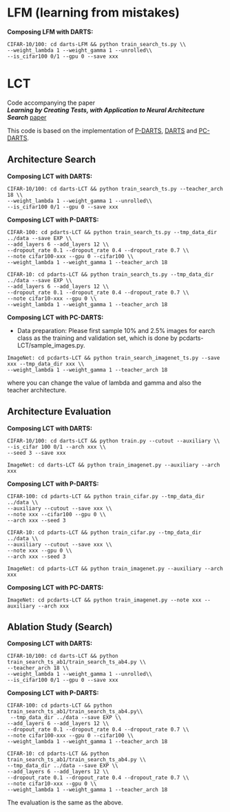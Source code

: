 # LFM (learning from mistakes)
**Composing LFM with DARTS:**

```
CIFAR-10/100: cd darts-LFM && python train_search_ts.py \\
--weight_lambda 1 --weight_gamma 1 --unrolled\\
--is_cifar100 0/1 --gpu 0 --save xxx
```


# LCT

Code accompanying the paper  
***Learning by Creating Tests, with Application to Neural Architecture Search*** [paper]()

This code is based on the implementation of [P-DARTS](https://github.com/chenxin061/pdarts), [DARTS](https://github.com/quark0/darts) and [PC-DARTS](https://github.com/yuhuixu1993/PC-DARTS).

## Architecture Search

<!-- **Search on NAS-Bench-201 Space: (3 datasets to choose from)**

* Data preparation: Please first download the 201 benchmark file and prepare the api follow [this repository](https://github.com/D-X-Y/NAS-Bench-201).

* ```cd 201-space && python train_search_progressive.py``` -->

**Composing LCT with DARTS:**

```
CIFAR-10/100: cd darts-LCT && python train_search_ts.py --teacher_arch 18 \\
--weight_lambda 1 --weight_gamma 1 --unrolled\\
--is_cifar100 0/1 --gpu 0 --save xxx
```

**Composing LCT with P-DARTS:**

```
CIFAR-100: cd pdarts-LCT && python train_search_ts.py --tmp_data_dir ../data --save EXP \\
--add_layers 6 --add_layers 12 \\
--dropout_rate 0.1 --dropout_rate 0.4 --dropout_rate 0.7 \\
--note cifar100-xxx --gpu 0 --cifar100 \\
--weight_lambda 1 --weight_gamma 1 --teacher_arch 18
```

```
CIFAR-10: cd pdarts-LCT && python train_search_ts.py --tmp_data_dir ../data --save EXP \\
--add_layers 6 --add_layers 12 \\
--dropout_rate 0.1 --dropout_rate 0.4 --dropout_rate 0.7 \\
--note cifar10-xxx --gpu 0 \\
--weight_lambda 1 --weight_gamma 1 --teacher_arch 18
```
<!-- * ```ImageNet: cd DARTS-space && python train_search_imagenet.py``` -->

**Composing LCT with PC-DARTS:**

* Data preparation: Please first sample 10% and 2.5% images for earch class as the training and validation set, which is done by pcdarts-LCT/sample_images.py.

```
ImageNet: cd pcdarts-LCT && python train_search_imagenet_ts.py --save xxx --tmp_data_dir xxx \\
--weight_lambda 1 --weight_gamma 1 --teacher_arch 18
```

where you can change the value of lambda and gamma and also the teacher architecture.

## Architecture Evaluation

**Composing LCT with DARTS:**

```
CIFAR-10/100: cd darts-LCT && python train.py --cutout --auxiliary \\
--is_cifar 100 0/1 --arch xxx \\
--seed 3 --save xxx
```

```
ImageNet: cd darts-LCT && python train_imagenet.py --auxiliary --arch xxx
```

**Composing LCT with P-DARTS:**

```
CIFAR-100: cd pdarts-LCT && python train_cifar.py --tmp_data_dir ../data \\
--auxiliary --cutout --save xxx \\
--note xxx --cifar100 --gpu 0 \\
--arch xxx --seed 3
```

```
CIFAR-10: cd pdarts-LCT && python train_cifar.py --tmp_data_dir ../data \\
--auxiliary --cutout --save xxx \\
--note xxx --gpu 0 \\
--arch xxx --seed 3
```

```
ImageNet: cd pdarts-LCT && python train_imagenet.py --auxiliary --arch xxx
```

**Composing LCT with PC-DARTS:**

```
ImageNet: cd pcdarts-LCT && python train_imagenet.py --note xxx --auxiliary --arch xxx
```


## Ablation Study (Search)

**Composing LCT with DARTS:**

```
CIFAR-10/100: cd darts-LCT && python train_search_ts_ab1/train_search_ts_ab4.py \\
--teacher_arch 18 \\
--weight_lambda 1 --weight_gamma 1 --unrolled\\
--is_cifar100 0/1 --gpu 0 --save xxx
```

**Composing LCT with P-DARTS:**

```
CIFAR-100: cd pdarts-LCT && python train_search_ts_ab1/train_search_ts_ab4.py\\
 --tmp_data_dir ../data --save EXP \\
--add_layers 6 --add_layers 12 \\
--dropout_rate 0.1 --dropout_rate 0.4 --dropout_rate 0.7 \\
--note cifar100-xxx --gpu 0 --cifar100 \\
--weight_lambda 1 --weight_gamma 1 --teacher_arch 18
```

```
CIFAR-10: cd pdarts-LCT && python train_search_ts_ab1/train_search_ts_ab4.py \\
--tmp_data_dir ../data --save EXP \\
--add_layers 6 --add_layers 12 \\
--dropout_rate 0.1 --dropout_rate 0.4 --dropout_rate 0.7 \\
--note cifar10-xxx --gpu 0 \\
--weight_lambda 1 --weight_gamma 1 --teacher_arch 18
```

The evaluation is the same as the above.
